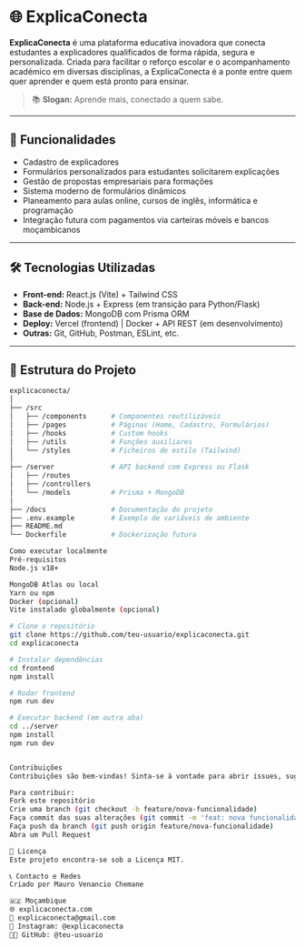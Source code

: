 
# 🌐 ExplicaConecta

**ExplicaConecta** é uma plataforma educativa inovadora que conecta estudantes a explicadores qualificados de forma rápida, segura e personalizada. Criada para facilitar o reforço escolar e o acompanhamento académico em diversas disciplinas, a ExplicaConecta é a ponte entre quem quer aprender e quem está pronto para ensinar.

> 📚 **Slogan:** Aprende mais, conectado a quem sabe.

---

## 🚀 Funcionalidades

- Cadastro de explicadores
- Formulários personalizados para estudantes solicitarem explicações
- Gestão de propostas empresariais para formações
- Sistema moderno de formulários dinâmicos
- Planeamento para aulas online, cursos de inglês, informática e programação
- Integração futura com pagamentos via carteiras móveis e bancos moçambicanos

---

## 🛠️ Tecnologias Utilizadas

- **Front-end:** React.js (Vite) + Tailwind CSS
- **Back-end:** Node.js + Express (em transição para Python/Flask)
- **Base de Dados:** MongoDB com Prisma ORM
- **Deploy:** Vercel (frontend) | Docker + API REST (em desenvolvimento)
- **Outras:** Git, GitHub, Postman, ESLint, etc.

---

## 📁 Estrutura do Projeto

```bash
explicaconecta/
│
├── /src
│   ├── /components      # Componentes reutilizáveis
│   ├── /pages           # Páginas (Home, Cadastro, Formulários)
│   ├── /hooks           # Custom hooks
│   ├── /utils           # Funções auxiliares
│   └── /styles          # Ficheiros de estilo (Tailwind)
│
├── /server              # API backend com Express ou Flask
│   ├── /routes
│   ├── /controllers
│   └── /models          # Prisma + MongoDB
│
├── /docs                # Documentação do projeto
├── .env.example         # Exemplo de variáveis de ambiente
├── README.md
└── Dockerfile           # Dockerização futura

Como executar localmente
Pré-requisitos
Node.js v18+

MongoDB Atlas ou local
Yarn ou npm
Docker (opcional)
Vite instalado globalmente (opcional)

# Clone o repositório
git clone https://github.com/teu-usuario/explicaconecta.git
cd explicaconecta

# Instalar dependências
cd frontend
npm install

# Rodar frontend
npm run dev

# Executar backend (em outra aba)
cd ../server
npm install
npm run dev


Contribuições
Contribuições são bem-vindas! Sinta-se à vontade para abrir issues, sugerir melhorias ou enviar pull requests.

Para contribuir:
Fork este repositório
Crie uma branch (git checkout -b feature/nova-funcionalidade)
Faça commit das suas alterações (git commit -m 'feat: nova funcionalidade')
Faça push da branch (git push origin feature/nova-funcionalidade)
Abra um Pull Request

📄 Licença
Este projeto encontra-se sob a Licença MIT.

📞 Contacto e Redes
Criado por Mauro Venancio Chemane

🇲🇿 Moçambique
🌐 explicaconecta.com
📧 explicaconecta@gmail.com
📱 Instagram: @explicaconecta
👨‍💻 GitHub: @teu-usuario

